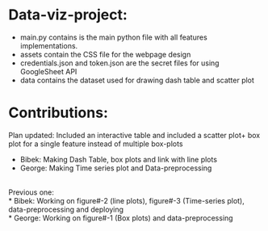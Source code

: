 # Data-viz-project:
* main.py contains is the main python file with all features implementations.<br>
* assets contain the CSS file for the webpage design<br>
* credentials.json and token.json are the secret files for using GoogleSheet API<br>
* data contains the dataset used for drawing dash table and scatter plot<br>



# Contributions:
Plan updated: Included an interactive table and included a scatter plot+ box plot for a single feature instead of multiple box-plots<br>
* Bibek: Making Dash Table, box plots and link with line plots<br>
* George: Making Time series plot and Data-preprocessing<br>
<br>
Previous one:<br>
* Bibek: Working on figure#-2 (line plots), figure#-3 (Time-series plot), data-preprocessing and deploying<br>
* George: Working on figure#-1 (Box plots) and data-preprocessing

